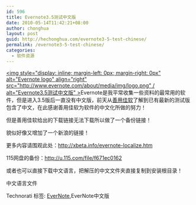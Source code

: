 ```yaml
---
id: 596
title: Evernote3.5测试中文版
date: 2010-05-14T11:42:21+08:00
author: chonghua
layout: post
guid: http://hechonghua.com/evernote3-5-test-chinese/
permalink: /evernote3-5-test-chinese/
categories:
  - 软件资源
---
```

[<img style="display: inline; margin-left: 0px; margin-right: 0px" alt="Evernote logo" align="right" src="http://www.evernote.com/about/media/img/logo.png" / alt="Evernote3.5测试中文版" >](http://www.evernote.com/about/home.php)Evernote是我平常收集一些资料的最常用的软件，但是进入3.5版后一直没有中文版，前天从<a href="http://xbeta.info/evernote-localize.htm" target="_blank">善用佳软</a>了解到已有最新的测试版包含了中文，在此感谢善用佳软为软件的中文化所做的努力！

<!--more-->

但是善用佳软给出的下载链接无法下载所以做了一个备份链接！

貌似好像又增加了一个新浪的链接！

更多内容请围观此处：<a title="http://xbeta.info/evernote-localize.htm" href="http://xbeta.info/evernote-localize.htm" target="_blank">http://xbeta.info/evernote-localize.htm</a>

115网盘的备份：<a title="http://u.115.com/file/f671ec0162" href="http://u.115.com/file/f671ec0162" target="_blank">http://u.115.com/file/f671ec0162</a>

或者也可以直接下载中文语言，把解压的中文文件夹直接复制到安装根目录！

中文语言文件

<div style="padding-bottom: 0px; margin: 0px; padding-left: 0px; padding-right: 0px; display: inline; float: none; padding-top: 0px" id="scid:0767317B-992E-4b12-91E0-4F059A8CECA8:9ea5c3c9-9b6c-4258-8a1e-b8e392c842e2" class="wlWriterEditableSmartContent">
  Technorati 标签: <a href="http://technorati.com/tags/EverNote" rel="tag">EverNote</a>,EverNote中文版
</div>